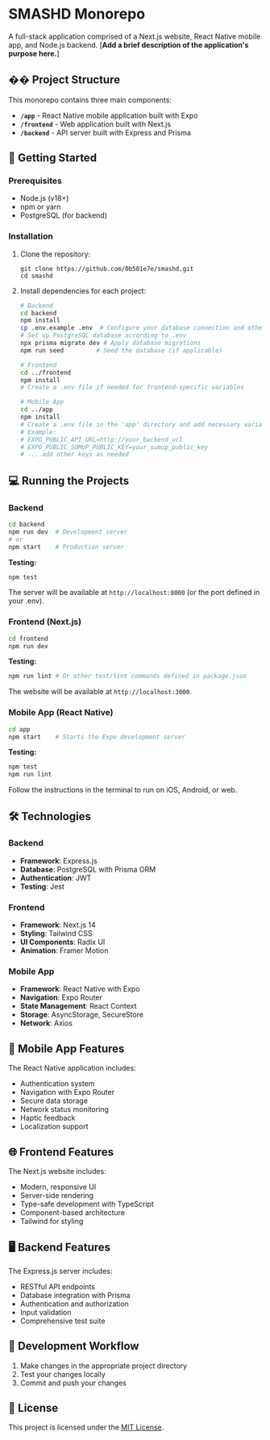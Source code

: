 # SMASHD Monorepo

A full-stack application comprised of a Next.js website, React Native mobile app, and Node.js backend. [**Add a brief description of the application's purpose here.**]

## �� Project Structure

This monorepo contains three main components:

- **`/app`** - React Native mobile application built with Expo
- **`/frontend`** - Web application built with Next.js
- **`/backend`** - API server built with Express and Prisma

## 🚀 Getting Started

### Prerequisites

- Node.js (v18+)
- npm or yarn
- PostgreSQL (for backend)

### Installation

1. Clone the repository:
   ```
   git clone https://github.com/0b501e7e/smashd.git
   cd smashd
   ```

2. Install dependencies for each project:

   ```bash
   # Backend
   cd backend
   npm install
   cp .env.example .env  # Configure your database connection and other environment variables
   # Set up PostgreSQL database according to .env
   npx prisma migrate dev # Apply database migrations
   npm run seed         # Seed the database (if applicable)
   
   # Frontend
   cd ../frontend
   npm install
   # Create a .env file if needed for frontend-specific variables
   
   # Mobile App
   cd ../app
   npm install
   # Create a .env file in the 'app' directory and add necessary variables.
   # Example:
   # EXPO_PUBLIC_API_URL=http://your_backend_url
   # EXPO_PUBLIC_SUMUP_PUBLIC_KEY=your_sumup_public_key
   # ... add other keys as needed
   ```

## 💻 Running the Projects

### Backend

```bash
cd backend
npm run dev  # Development server
# or
npm start    # Production server
```

**Testing:**
```bash
npm test
```

The server will be available at `http://localhost:8000` (or the port defined in your .env).

### Frontend (Next.js)

```bash
cd frontend
npm run dev
```

**Testing:**
```bash
npm run lint # Or other test/lint commands defined in package.json
```

The website will be available at `http://localhost:3000`.

### Mobile App (React Native)

```bash
cd app
npm start    # Starts the Expo development server
```

**Testing:**
```bash
npm test
npm run lint
```

Follow the instructions in the terminal to run on iOS, Android, or web.

## 🛠️ Technologies

### Backend
- **Framework**: Express.js
- **Database**: PostgreSQL with Prisma ORM
- **Authentication**: JWT
- **Testing**: Jest

### Frontend
- **Framework**: Next.js 14
- **Styling**: Tailwind CSS
- **UI Components**: Radix UI
- **Animation**: Framer Motion

### Mobile App
- **Framework**: React Native with Expo
- **Navigation**: Expo Router
- **State Management**: React Context
- **Storage**: AsyncStorage, SecureStore
- **Network**: Axios

## 📱 Mobile App Features

The React Native application includes:
- Authentication system
- Navigation with Expo Router
- Secure data storage
- Network status monitoring
- Haptic feedback
- Localization support

## 🌐 Frontend Features

The Next.js website includes:
- Modern, responsive UI
- Server-side rendering
- Type-safe development with TypeScript
- Component-based architecture
- Tailwind for styling

## 🖥️ Backend Features

The Express.js server includes:
- RESTful API endpoints
- Database integration with Prisma
- Authentication and authorization
- Input validation
- Comprehensive test suite

## 📂 Development Workflow

1. Make changes in the appropriate project directory
2. Test your changes locally
3. Commit and push your changes

## 📄 License

This project is licensed under the [MIT License](LICENSE).
